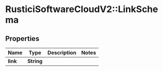 # RusticiSoftwareCloudV2::LinkSchema

## Properties
Name | Type | Description | Notes
------------ | ------------- | ------------- | -------------
**link** | **String** |  | 


